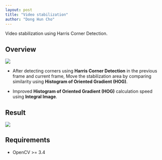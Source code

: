 ```yaml
---
layout: post
title: "Video stabilization"
author: "Dong Hun Cho"
---
```


Video stabilization using Harris Corner Detection.

## Overview
<img src='https://github.com/johun204/Video-stabilization/raw/main/media/image1.gif'>

 * After detecting corners using **Harris Corner Detection** in the previous frame and current frame,
 Move the stabilization area by comparing similarity using **Histogram of Oriented Gradient (HOG)**.

 * Improved **Histogram of Oriented Gradient (HOG)** calculation speed using **Integral Image**.

## Result
<img src='https://github.com/johun204/Video-stabilization/raw/main/media/image2.gif'>

## Requirements

* OpenCV >= 3.4
